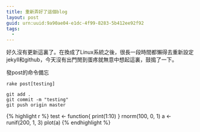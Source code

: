 ```yaml
---
title: 重新弄好了這個blog
layout: post
guid: urn:uuid:9a90ae04-e1dc-4f99-8283-5b412ee92f92
tags:
  - 
---
```


好久沒有更新這裏了。在換成了Linux系統之後，很長一段時間都懶得去重新設定jekyll和github，今天沒有出門閒到蛋疼就無意中想起這裏，鼓搗了一下。

發post的命令備忘


	rake post[testing]
	
	git add .
	git commit -m "testing"
	git push origin master



{% highlight r %} 
test <- function{
	print(1:10)
}
rnorm(100, 0, 1)
a <- runif(200, 1, 3)
plot(a)
{% endhighlight %}
